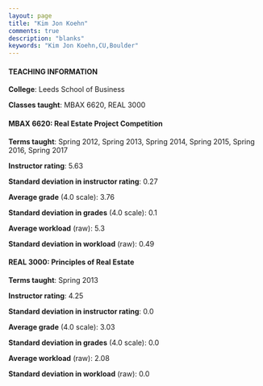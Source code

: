 ```yaml
---
layout: page
title: "Kim Jon Koehn" 
comments: true
description: "blanks"
keywords: "Kim Jon Koehn,CU,Boulder"
---
```

<head>
<script src="https://ajax.googleapis.com/ajax/libs/jquery/2.1.3/jquery.min.js"></script>
<script src="https://dl.dropboxusercontent.com/s/pc42nxpaw1ea4o9/highcharts.js?dl=0"></script>
<!-- <script src="../assets/js/highcharts.js"></script> -->
<style type="text/css">@font-face {
	font-family: "Bebas Neue";
	src: url(https://www.filehosting.org/file/details/544349/BebasNeue Regular.otf) format("opentype");
	}
	h1.Bebas { 
		font-family: "Bebas Neue", Verdana, Tahoma;
	}
</style>
</head>
	   
#### TEACHING INFORMATION

**College**: Leeds School of Business

**Classes taught**: MBAX 6620, REAL 3000

#### MBAX 6620: Real Estate Project Competition

**Terms taught**: Spring 2012, Spring 2013, Spring 2014, Spring 2015, Spring 2016, Spring 2017

**Instructor rating**: 5.63

**Standard deviation in instructor rating**: 0.27

**Average grade** (4.0 scale): 3.76

**Standard deviation in grades** (4.0 scale): 0.1

**Average workload** (raw): 5.3

**Standard deviation in workload** (raw): 0.49

#### REAL 3000: Principles of Real Estate

**Terms taught**: Spring 2013

**Instructor rating**: 4.25

**Standard deviation in instructor rating**: 0.0

**Average grade** (4.0 scale): 3.03

**Standard deviation in grades** (4.0 scale): 0.0

**Average workload** (raw): 2.08

**Standard deviation in workload** (raw): 0.0

